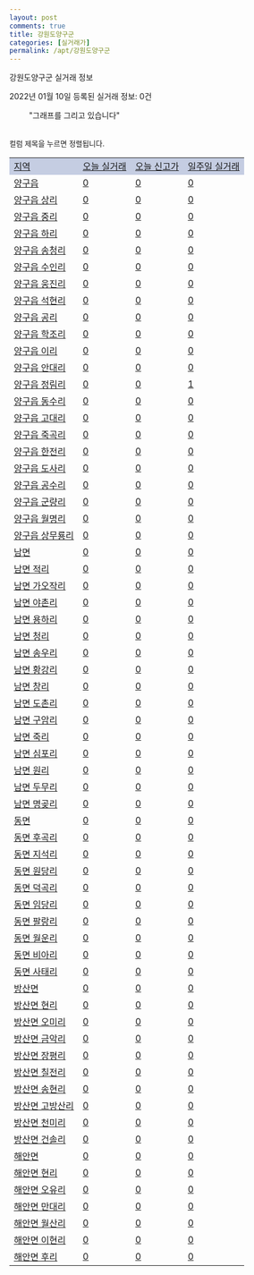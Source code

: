 ```yaml
---
layout: post
comments: true
title: 강원도양구군
categories: [실거래가]
permalink: /apt/강원도양구군
---
```


강원도양구군 실거래 정보

2022년 01월 10일 등록된 실거래 정보: 0건

<!--<script async src="https://pagead2.googlesyndication.com/pagead/js/adsbygoogle.js?client=ca-pub-3485438051770037"
 crossorigin="anonymous"></script>-->

<script type="text/javascript">
  google.charts.load('current', {'packages':['corechart']});
  google.charts.setOnLoadCallback(drawChart);

  function drawChart() {
    var data = google.visualization.arrayToDataTable([['거래일', '매매', '전월세', '전매'], ['21-01', 7, 2, 0], ['21-02', 17, 3, 0], ['21-03', 7, 4, 0], ['21-04', 8, 2, 0], ['21-05', 9, 0, 0], ['21-06', 4, 2, 0], ['21-07', 11, 2, 0], ['21-08', 5, 50, 0], ['21-09', 3, 4, 0], ['21-10', 3, 3, 0], ['21-11', 4, 2, 0], ['21-12', 3, 4, 0]]);

    var options = {
      title: '최근 1년간 유형별 거래량 추이',
      legend: { position: 'bottom' }
    };

    setTimeout(function() {
        var chart = new google.visualization.LineChart(document.getElementById('columnchart_material'));
        chart.draw(data, (options));
        document.getElementById('loading').style.display = 'none';
        var dayLabel = (new Date()).getDay();
        if (dayLabel < 2) {
            sorttable.innerSortFunction.apply(document.getElementById('week'), []);
            sorttable.innerSortFunction.apply(document.getElementById('week'), []);        
        }
        else {
            sorttable.innerSortFunction.apply(document.getElementById('today'), []);
            sorttable.innerSortFunction.apply(document.getElementById('today'), []);
        }
    }, 200);

  }
</script>

<div id="loading" style="z-index:20; display: block; margin-left: 35px">"그래프를 그리고 있습니다"</div>
<div id="columnchart_material" style="width: 95%; margin-left: -35px; display: block"></div>
<!--<div style="width: 95%; margin-left: -35px; display: block">
      <script async src="https://pagead2.googlesyndication.com/pagead/js/adsbygoogle.js?client=ca-pub-3485438051770037"
          crossorigin="anonymous"></script>
      <ins class="adsbygoogle"
          style="display:block"
          data-ad-format="fluid"
          data-ad-layout-key="-fb+5w+4e-db+86"
          data-ad-client="ca-pub-3485438051770037"
          data-ad-slot="1827090281"></ins>
      <script>
          (adsbygoogle = window.adsbygoogle || []).push({});
      </script>
</div>-->
<br>

<font size='small' style='font-size: small;'>컬럼 제목을 누르면 정렬됩니다.</font>
<table class="sortable">
  <tr style='background-color: rgba(114, 132, 186,0.4);'>
    <td id="region"><a href="#">지역</a></td>
    <td id="today"><a href="#">오늘 실거래</a></td>
    <td id="today_new"><a href="#">오늘 신고가</a></td>
    <td id="week"><a href="#">일주일 실거래</a></td>
  </tr>

  
  <tr class="item">
    <td><a href="강원도양구군양구읍">양구읍</a></td>
    <td><a href="강원도양구군양구읍">0</a></td>
    <td><a href="강원도양구군양구읍">0</a></td>
    <td><a href="강원도양구군양구읍">0</a></td>
  </tr>
    

  <tr class="item">
    <td><a href="강원도양구군양구읍상리">양구읍 상리</a></td>
    <td><a href="강원도양구군양구읍상리">0</a></td>
    <td><a href="강원도양구군양구읍상리">0</a></td>
    <td><a href="강원도양구군양구읍상리">0</a></td>
  </tr>
    

  <tr class="item">
    <td><a href="강원도양구군양구읍중리">양구읍 중리</a></td>
    <td><a href="강원도양구군양구읍중리">0</a></td>
    <td><a href="강원도양구군양구읍중리">0</a></td>
    <td><a href="강원도양구군양구읍중리">0</a></td>
  </tr>
    

  <tr class="item">
    <td><a href="강원도양구군양구읍하리">양구읍 하리</a></td>
    <td><a href="강원도양구군양구읍하리">0</a></td>
    <td><a href="강원도양구군양구읍하리">0</a></td>
    <td><a href="강원도양구군양구읍하리">0</a></td>
  </tr>
    

  <tr class="item">
    <td><a href="강원도양구군양구읍송청리">양구읍 송청리</a></td>
    <td><a href="강원도양구군양구읍송청리">0</a></td>
    <td><a href="강원도양구군양구읍송청리">0</a></td>
    <td><a href="강원도양구군양구읍송청리">0</a></td>
  </tr>
    

  <tr class="item">
    <td><a href="강원도양구군양구읍수인리">양구읍 수인리</a></td>
    <td><a href="강원도양구군양구읍수인리">0</a></td>
    <td><a href="강원도양구군양구읍수인리">0</a></td>
    <td><a href="강원도양구군양구읍수인리">0</a></td>
  </tr>
    

  <tr class="item">
    <td><a href="강원도양구군양구읍웅진리">양구읍 웅진리</a></td>
    <td><a href="강원도양구군양구읍웅진리">0</a></td>
    <td><a href="강원도양구군양구읍웅진리">0</a></td>
    <td><a href="강원도양구군양구읍웅진리">0</a></td>
  </tr>
    

  <tr class="item">
    <td><a href="강원도양구군양구읍석현리">양구읍 석현리</a></td>
    <td><a href="강원도양구군양구읍석현리">0</a></td>
    <td><a href="강원도양구군양구읍석현리">0</a></td>
    <td><a href="강원도양구군양구읍석현리">0</a></td>
  </tr>
    

  <tr class="item">
    <td><a href="강원도양구군양구읍공리">양구읍 공리</a></td>
    <td><a href="강원도양구군양구읍공리">0</a></td>
    <td><a href="강원도양구군양구읍공리">0</a></td>
    <td><a href="강원도양구군양구읍공리">0</a></td>
  </tr>
    

  <tr class="item">
    <td><a href="강원도양구군양구읍학조리">양구읍 학조리</a></td>
    <td><a href="강원도양구군양구읍학조리">0</a></td>
    <td><a href="강원도양구군양구읍학조리">0</a></td>
    <td><a href="강원도양구군양구읍학조리">0</a></td>
  </tr>
    

  <tr class="item">
    <td><a href="강원도양구군양구읍이리">양구읍 이리</a></td>
    <td><a href="강원도양구군양구읍이리">0</a></td>
    <td><a href="강원도양구군양구읍이리">0</a></td>
    <td><a href="강원도양구군양구읍이리">0</a></td>
  </tr>
    

  <tr class="item">
    <td><a href="강원도양구군양구읍안대리">양구읍 안대리</a></td>
    <td><a href="강원도양구군양구읍안대리">0</a></td>
    <td><a href="강원도양구군양구읍안대리">0</a></td>
    <td><a href="강원도양구군양구읍안대리">0</a></td>
  </tr>
    

  <tr class="item">
    <td><a href="강원도양구군양구읍정림리">양구읍 정림리</a></td>
    <td><a href="강원도양구군양구읍정림리">0</a></td>
    <td><a href="강원도양구군양구읍정림리">0</a></td>
    <td><a href="강원도양구군양구읍정림리">1</a></td>
  </tr>
    

  <tr class="item">
    <td><a href="강원도양구군양구읍동수리">양구읍 동수리</a></td>
    <td><a href="강원도양구군양구읍동수리">0</a></td>
    <td><a href="강원도양구군양구읍동수리">0</a></td>
    <td><a href="강원도양구군양구읍동수리">0</a></td>
  </tr>
    

  <tr class="item">
    <td><a href="강원도양구군양구읍고대리">양구읍 고대리</a></td>
    <td><a href="강원도양구군양구읍고대리">0</a></td>
    <td><a href="강원도양구군양구읍고대리">0</a></td>
    <td><a href="강원도양구군양구읍고대리">0</a></td>
  </tr>
    

  <tr class="item">
    <td><a href="강원도양구군양구읍죽곡리">양구읍 죽곡리</a></td>
    <td><a href="강원도양구군양구읍죽곡리">0</a></td>
    <td><a href="강원도양구군양구읍죽곡리">0</a></td>
    <td><a href="강원도양구군양구읍죽곡리">0</a></td>
  </tr>
    

  <tr class="item">
    <td><a href="강원도양구군양구읍한전리">양구읍 한전리</a></td>
    <td><a href="강원도양구군양구읍한전리">0</a></td>
    <td><a href="강원도양구군양구읍한전리">0</a></td>
    <td><a href="강원도양구군양구읍한전리">0</a></td>
  </tr>
    

  <tr class="item">
    <td><a href="강원도양구군양구읍도사리">양구읍 도사리</a></td>
    <td><a href="강원도양구군양구읍도사리">0</a></td>
    <td><a href="강원도양구군양구읍도사리">0</a></td>
    <td><a href="강원도양구군양구읍도사리">0</a></td>
  </tr>
    

  <tr class="item">
    <td><a href="강원도양구군양구읍공수리">양구읍 공수리</a></td>
    <td><a href="강원도양구군양구읍공수리">0</a></td>
    <td><a href="강원도양구군양구읍공수리">0</a></td>
    <td><a href="강원도양구군양구읍공수리">0</a></td>
  </tr>
    

  <tr class="item">
    <td><a href="강원도양구군양구읍군량리">양구읍 군량리</a></td>
    <td><a href="강원도양구군양구읍군량리">0</a></td>
    <td><a href="강원도양구군양구읍군량리">0</a></td>
    <td><a href="강원도양구군양구읍군량리">0</a></td>
  </tr>
    

  <tr class="item">
    <td><a href="강원도양구군양구읍월명리">양구읍 월명리</a></td>
    <td><a href="강원도양구군양구읍월명리">0</a></td>
    <td><a href="강원도양구군양구읍월명리">0</a></td>
    <td><a href="강원도양구군양구읍월명리">0</a></td>
  </tr>
    

  <tr class="item">
    <td><a href="강원도양구군양구읍상무룡리">양구읍 상무룡리</a></td>
    <td><a href="강원도양구군양구읍상무룡리">0</a></td>
    <td><a href="강원도양구군양구읍상무룡리">0</a></td>
    <td><a href="강원도양구군양구읍상무룡리">0</a></td>
  </tr>
    

  <tr class="item">
    <td><a href="강원도양구군남면">남면</a></td>
    <td><a href="강원도양구군남면">0</a></td>
    <td><a href="강원도양구군남면">0</a></td>
    <td><a href="강원도양구군남면">0</a></td>
  </tr>
    

  <tr class="item">
    <td><a href="강원도양구군남면적리">남면 적리</a></td>
    <td><a href="강원도양구군남면적리">0</a></td>
    <td><a href="강원도양구군남면적리">0</a></td>
    <td><a href="강원도양구군남면적리">0</a></td>
  </tr>
    

  <tr class="item">
    <td><a href="강원도양구군남면가오작리">남면 가오작리</a></td>
    <td><a href="강원도양구군남면가오작리">0</a></td>
    <td><a href="강원도양구군남면가오작리">0</a></td>
    <td><a href="강원도양구군남면가오작리">0</a></td>
  </tr>
    

  <tr class="item">
    <td><a href="강원도양구군남면야촌리">남면 야촌리</a></td>
    <td><a href="강원도양구군남면야촌리">0</a></td>
    <td><a href="강원도양구군남면야촌리">0</a></td>
    <td><a href="강원도양구군남면야촌리">0</a></td>
  </tr>
    

  <tr class="item">
    <td><a href="강원도양구군남면용하리">남면 용하리</a></td>
    <td><a href="강원도양구군남면용하리">0</a></td>
    <td><a href="강원도양구군남면용하리">0</a></td>
    <td><a href="강원도양구군남면용하리">0</a></td>
  </tr>
    

  <tr class="item">
    <td><a href="강원도양구군남면청리">남면 청리</a></td>
    <td><a href="강원도양구군남면청리">0</a></td>
    <td><a href="강원도양구군남면청리">0</a></td>
    <td><a href="강원도양구군남면청리">0</a></td>
  </tr>
    

  <tr class="item">
    <td><a href="강원도양구군남면송우리">남면 송우리</a></td>
    <td><a href="강원도양구군남면송우리">0</a></td>
    <td><a href="강원도양구군남면송우리">0</a></td>
    <td><a href="강원도양구군남면송우리">0</a></td>
  </tr>
    

  <tr class="item">
    <td><a href="강원도양구군남면황강리">남면 황강리</a></td>
    <td><a href="강원도양구군남면황강리">0</a></td>
    <td><a href="강원도양구군남면황강리">0</a></td>
    <td><a href="강원도양구군남면황강리">0</a></td>
  </tr>
    

  <tr class="item">
    <td><a href="강원도양구군남면창리">남면 창리</a></td>
    <td><a href="강원도양구군남면창리">0</a></td>
    <td><a href="강원도양구군남면창리">0</a></td>
    <td><a href="강원도양구군남면창리">0</a></td>
  </tr>
    

  <tr class="item">
    <td><a href="강원도양구군남면도촌리">남면 도촌리</a></td>
    <td><a href="강원도양구군남면도촌리">0</a></td>
    <td><a href="강원도양구군남면도촌리">0</a></td>
    <td><a href="강원도양구군남면도촌리">0</a></td>
  </tr>
    

  <tr class="item">
    <td><a href="강원도양구군남면구암리">남면 구암리</a></td>
    <td><a href="강원도양구군남면구암리">0</a></td>
    <td><a href="강원도양구군남면구암리">0</a></td>
    <td><a href="강원도양구군남면구암리">0</a></td>
  </tr>
    

  <tr class="item">
    <td><a href="강원도양구군남면죽리">남면 죽리</a></td>
    <td><a href="강원도양구군남면죽리">0</a></td>
    <td><a href="강원도양구군남면죽리">0</a></td>
    <td><a href="강원도양구군남면죽리">0</a></td>
  </tr>
    

  <tr class="item">
    <td><a href="강원도양구군남면심포리">남면 심포리</a></td>
    <td><a href="강원도양구군남면심포리">0</a></td>
    <td><a href="강원도양구군남면심포리">0</a></td>
    <td><a href="강원도양구군남면심포리">0</a></td>
  </tr>
    

  <tr class="item">
    <td><a href="강원도양구군남면원리">남면 원리</a></td>
    <td><a href="강원도양구군남면원리">0</a></td>
    <td><a href="강원도양구군남면원리">0</a></td>
    <td><a href="강원도양구군남면원리">0</a></td>
  </tr>
    

  <tr class="item">
    <td><a href="강원도양구군남면두무리">남면 두무리</a></td>
    <td><a href="강원도양구군남면두무리">0</a></td>
    <td><a href="강원도양구군남면두무리">0</a></td>
    <td><a href="강원도양구군남면두무리">0</a></td>
  </tr>
    

  <tr class="item">
    <td><a href="강원도양구군남면명곶리">남면 명곶리</a></td>
    <td><a href="강원도양구군남면명곶리">0</a></td>
    <td><a href="강원도양구군남면명곶리">0</a></td>
    <td><a href="강원도양구군남면명곶리">0</a></td>
  </tr>
    

  <tr class="item">
    <td><a href="강원도양구군동면">동면</a></td>
    <td><a href="강원도양구군동면">0</a></td>
    <td><a href="강원도양구군동면">0</a></td>
    <td><a href="강원도양구군동면">0</a></td>
  </tr>
    

  <tr class="item">
    <td><a href="강원도양구군동면후곡리">동면 후곡리</a></td>
    <td><a href="강원도양구군동면후곡리">0</a></td>
    <td><a href="강원도양구군동면후곡리">0</a></td>
    <td><a href="강원도양구군동면후곡리">0</a></td>
  </tr>
    

  <tr class="item">
    <td><a href="강원도양구군동면지석리">동면 지석리</a></td>
    <td><a href="강원도양구군동면지석리">0</a></td>
    <td><a href="강원도양구군동면지석리">0</a></td>
    <td><a href="강원도양구군동면지석리">0</a></td>
  </tr>
    

  <tr class="item">
    <td><a href="강원도양구군동면원당리">동면 원당리</a></td>
    <td><a href="강원도양구군동면원당리">0</a></td>
    <td><a href="강원도양구군동면원당리">0</a></td>
    <td><a href="강원도양구군동면원당리">0</a></td>
  </tr>
    

  <tr class="item">
    <td><a href="강원도양구군동면덕곡리">동면 덕곡리</a></td>
    <td><a href="강원도양구군동면덕곡리">0</a></td>
    <td><a href="강원도양구군동면덕곡리">0</a></td>
    <td><a href="강원도양구군동면덕곡리">0</a></td>
  </tr>
    

  <tr class="item">
    <td><a href="강원도양구군동면임당리">동면 임당리</a></td>
    <td><a href="강원도양구군동면임당리">0</a></td>
    <td><a href="강원도양구군동면임당리">0</a></td>
    <td><a href="강원도양구군동면임당리">0</a></td>
  </tr>
    

  <tr class="item">
    <td><a href="강원도양구군동면팔랑리">동면 팔랑리</a></td>
    <td><a href="강원도양구군동면팔랑리">0</a></td>
    <td><a href="강원도양구군동면팔랑리">0</a></td>
    <td><a href="강원도양구군동면팔랑리">0</a></td>
  </tr>
    

  <tr class="item">
    <td><a href="강원도양구군동면월운리">동면 월운리</a></td>
    <td><a href="강원도양구군동면월운리">0</a></td>
    <td><a href="강원도양구군동면월운리">0</a></td>
    <td><a href="강원도양구군동면월운리">0</a></td>
  </tr>
    

  <tr class="item">
    <td><a href="강원도양구군동면비아리">동면 비아리</a></td>
    <td><a href="강원도양구군동면비아리">0</a></td>
    <td><a href="강원도양구군동면비아리">0</a></td>
    <td><a href="강원도양구군동면비아리">0</a></td>
  </tr>
    

  <tr class="item">
    <td><a href="강원도양구군동면사태리">동면 사태리</a></td>
    <td><a href="강원도양구군동면사태리">0</a></td>
    <td><a href="강원도양구군동면사태리">0</a></td>
    <td><a href="강원도양구군동면사태리">0</a></td>
  </tr>
    

  <tr class="item">
    <td><a href="강원도양구군방산면">방산면</a></td>
    <td><a href="강원도양구군방산면">0</a></td>
    <td><a href="강원도양구군방산면">0</a></td>
    <td><a href="강원도양구군방산면">0</a></td>
  </tr>
    

  <tr class="item">
    <td><a href="강원도양구군방산면현리">방산면 현리</a></td>
    <td><a href="강원도양구군방산면현리">0</a></td>
    <td><a href="강원도양구군방산면현리">0</a></td>
    <td><a href="강원도양구군방산면현리">0</a></td>
  </tr>
    

  <tr class="item">
    <td><a href="강원도양구군방산면오미리">방산면 오미리</a></td>
    <td><a href="강원도양구군방산면오미리">0</a></td>
    <td><a href="강원도양구군방산면오미리">0</a></td>
    <td><a href="강원도양구군방산면오미리">0</a></td>
  </tr>
    

  <tr class="item">
    <td><a href="강원도양구군방산면금악리">방산면 금악리</a></td>
    <td><a href="강원도양구군방산면금악리">0</a></td>
    <td><a href="강원도양구군방산면금악리">0</a></td>
    <td><a href="강원도양구군방산면금악리">0</a></td>
  </tr>
    

  <tr class="item">
    <td><a href="강원도양구군방산면장평리">방산면 장평리</a></td>
    <td><a href="강원도양구군방산면장평리">0</a></td>
    <td><a href="강원도양구군방산면장평리">0</a></td>
    <td><a href="강원도양구군방산면장평리">0</a></td>
  </tr>
    

  <tr class="item">
    <td><a href="강원도양구군방산면칠전리">방산면 칠전리</a></td>
    <td><a href="강원도양구군방산면칠전리">0</a></td>
    <td><a href="강원도양구군방산면칠전리">0</a></td>
    <td><a href="강원도양구군방산면칠전리">0</a></td>
  </tr>
    

  <tr class="item">
    <td><a href="강원도양구군방산면송현리">방산면 송현리</a></td>
    <td><a href="강원도양구군방산면송현리">0</a></td>
    <td><a href="강원도양구군방산면송현리">0</a></td>
    <td><a href="강원도양구군방산면송현리">0</a></td>
  </tr>
    

  <tr class="item">
    <td><a href="강원도양구군방산면고방산리">방산면 고방산리</a></td>
    <td><a href="강원도양구군방산면고방산리">0</a></td>
    <td><a href="강원도양구군방산면고방산리">0</a></td>
    <td><a href="강원도양구군방산면고방산리">0</a></td>
  </tr>
    

  <tr class="item">
    <td><a href="강원도양구군방산면천미리">방산면 천미리</a></td>
    <td><a href="강원도양구군방산면천미리">0</a></td>
    <td><a href="강원도양구군방산면천미리">0</a></td>
    <td><a href="강원도양구군방산면천미리">0</a></td>
  </tr>
    

  <tr class="item">
    <td><a href="강원도양구군방산면건솔리">방산면 건솔리</a></td>
    <td><a href="강원도양구군방산면건솔리">0</a></td>
    <td><a href="강원도양구군방산면건솔리">0</a></td>
    <td><a href="강원도양구군방산면건솔리">0</a></td>
  </tr>
    

  <tr class="item">
    <td><a href="강원도양구군해안면">해안면</a></td>
    <td><a href="강원도양구군해안면">0</a></td>
    <td><a href="강원도양구군해안면">0</a></td>
    <td><a href="강원도양구군해안면">0</a></td>
  </tr>
    

  <tr class="item">
    <td><a href="강원도양구군해안면현리">해안면 현리</a></td>
    <td><a href="강원도양구군해안면현리">0</a></td>
    <td><a href="강원도양구군해안면현리">0</a></td>
    <td><a href="강원도양구군해안면현리">0</a></td>
  </tr>
    

  <tr class="item">
    <td><a href="강원도양구군해안면오유리">해안면 오유리</a></td>
    <td><a href="강원도양구군해안면오유리">0</a></td>
    <td><a href="강원도양구군해안면오유리">0</a></td>
    <td><a href="강원도양구군해안면오유리">0</a></td>
  </tr>
    

  <tr class="item">
    <td><a href="강원도양구군해안면만대리">해안면 만대리</a></td>
    <td><a href="강원도양구군해안면만대리">0</a></td>
    <td><a href="강원도양구군해안면만대리">0</a></td>
    <td><a href="강원도양구군해안면만대리">0</a></td>
  </tr>
    

  <tr class="item">
    <td><a href="강원도양구군해안면월산리">해안면 월산리</a></td>
    <td><a href="강원도양구군해안면월산리">0</a></td>
    <td><a href="강원도양구군해안면월산리">0</a></td>
    <td><a href="강원도양구군해안면월산리">0</a></td>
  </tr>
    

  <tr class="item">
    <td><a href="강원도양구군해안면이현리">해안면 이현리</a></td>
    <td><a href="강원도양구군해안면이현리">0</a></td>
    <td><a href="강원도양구군해안면이현리">0</a></td>
    <td><a href="강원도양구군해안면이현리">0</a></td>
  </tr>
    

  <tr class="item">
    <td><a href="강원도양구군해안면후리">해안면 후리</a></td>
    <td><a href="강원도양구군해안면후리">0</a></td>
    <td><a href="강원도양구군해안면후리">0</a></td>
    <td><a href="강원도양구군해안면후리">0</a></td>
  </tr>
    


</table>


    
